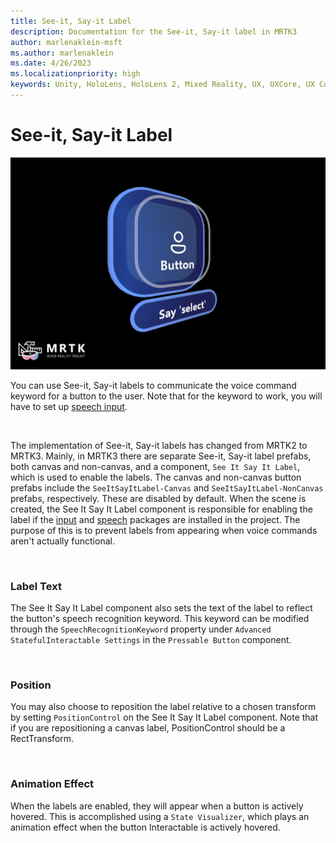 ```yaml
---
title: See-it, Say-it Label
description: Documentation for the See-it, Say-it label in MRTK3
author: marlenaklein-msft
ms.author: marlenaklein
ms.date: 4/26/2023
ms.localizationpriority: high
keywords: Unity, HoloLens, HoloLens 2, Mixed Reality, UX, UXCore, UX Core, packaging
---
```


# See-it, Say-it Label

![Image showing a button with a see-it, say-it label](images/seeitsayitlabel.png)

You can use See-it, Say-it labels to communicate the voice command keyword for a button to the user. Note that for the keyword to work, you will have to set up [speech input](/windows/mixed-reality/mrtk-unity/mrtk3-input/packages/input/speech).

<br/>

The implementation of See-it, Say-it labels has changed from MRTK2 to MRTK3. Mainly, in MRTK3 there are separate See-it, Say-it label prefabs, both canvas and non-canvas, and a component, `See It Say It Label`, which is used to enable the labels. The canvas and non-canvas button prefabs include the `SeeItSayItLabel-Canvas` and `SeeItSayItLabel-NonCanvas` prefabs, respectively. These are disabled by default. When the scene is created, the See It Say It Label component is responsible for enabling the label if the [input](/windows/mixed-reality/mrtk-unity/mrtk3-input/packages/input/overview) and [speech](/windows/mixed-reality/mrtk-unity/mrtk3-windowsspeech/packages/windowsspeech/overview) packages are installed in the project. The purpose of this is to prevent labels from appearing when voice commands aren't actually functional.

<br/>

### Label Text 

The See It Say It Label component also sets the text of the label to reflect the button's speech recognition keyword. This keyword can be modified through the `SpeechRecognitionKeyword` property under `Advanced StatefulInteractable Settings` in the `Pressable Button` component. 

<br/>

### Position
You may also choose to reposition the label relative to a chosen transform by setting `PositionControl` on the See It Say It Label component. Note that if you are repositioning a canvas label, PositionControl should be a RectTransform. 

<br/>

### Animation Effect
When the labels are enabled, they will appear when a button is actively hovered. This is accomplished using a `State Visualizer`, which plays an animation effect when the button Interactable is actively hovered.